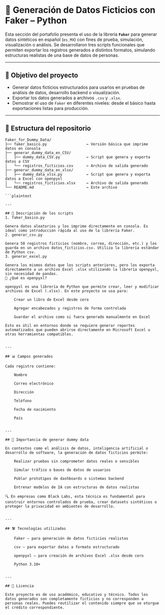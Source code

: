 # 🧪 Generación de Datos Ficticios con Faker – Python

Esta sección del portafolio presenta el uso de la librería **`Faker`** para generar datos sintéticos en español (`es_MX`) con fines de prueba, simulación, visualización o análisis. Se desarrollaron tres scripts funcionales que permiten exportar los registros generados a distintos formatos, simulando estructuras realistas de una base de datos de personas.

---

## 🎯 Objetivo del proyecto

- Generar datos ficticios estructurados para usarlos en pruebas de análisis de datos, desarrollo backend o visualización.
- Exportar los datos generados a archivos `.csv` y `.xlsx`.
- Demostrar el uso de `Faker` en diferentes niveles: desde el básico hasta exportaciones listas para producción.

---

## 📁 Estructura del repositorio

```plaintext
Faker_for_Dummy_Data/
├── faker_basico.py                  ← Versión básica que imprime datos en consola
├── generar_dummy_data_en_CSV/
│   ├── dummy_data_CSV.py            ← Script que genera y exporta datos a CSV
│   └── registros_ficticios.csv      ← Archivo de salida generado
├── generar_dummy_data_en_xlsx/
│   ├── dummy_data_xlsx.py           ← Script que genera y exporta datos a Excel con openpyxl
│   └── registros_ficticios.xlsx     ← Archivo de salida generado
└── README.md                        ← Este archivo

```plaintext

---

## 🧩 Descripción de los scripts
1. faker_basico.py

Genera datos aleatorios y los imprime directamente en consola. Es ideal como introducción rápida al uso de la librería Faker.
2. generar_csv.py

Genera 50 registros ficticios (nombre, correo, dirección, etc.) y los guarda en un archivo datos_ficticios.csv. Utiliza la librería estándar de Python csv.
3. generar_excel.py

Genera los mismos datos que los scripts anteriores, pero los exporta directamente a un archivo Excel .xlsx utilizando la librería openpyxl, sin necesidad de pandas.
📝 ¿Qué es openpyxl?

openpyxl es una librería de Python que permite crear, leer y modificar archivos de Excel (.xlsx). En este proyecto se usa para:

    Crear un libro de Excel desde cero

    Agregar encabezados y registros de forma controlada

    Guardar el archivo como si fuera generado manualmente en Excel

Esto es útil en entornos donde se requiere generar reportes automatizados que pueden abrirse directamente en Microsoft Excel u otras herramientas compatibles.


---

## 📊 Campos generados

Cada registro contiene:

    Nombre

    Correo electrónico

    Dirección

    Teléfono

    Fecha de nacimiento

    País


---

## 🧠 Importancia de generar dummy data

En contextos como el análisis de datos, inteligencia artificial o desarrollo de software, la generación de datos ficticios permite:

    Realizar pruebas sin comprometer datos reales o sensibles

    Simular tráfico o bases de datos de usuarios

    Poblar prototipos de dashboards o sistemas backend

    Entrenar modelos de IA con estructuras de datos realistas

🔍 En empresas como Black Labs, esta técnica es fundamental para construir entornos controlados de prueba, crear datasets sintéticos o proteger la privacidad en ambientes de desarrollo.


---

## 🛠️ Tecnologías utilizadas

    Faker – para generación de datos ficticios realistas

    csv – para exportar datos a formato estructurado

    openpyxl – para creación de archivos Excel .xlsx desde cero

    Python 3.10+


---

## 📄 Licencia

Este proyecto es de uso académico, educativo y técnico. Todos los datos generados son completamente ficticios y no corresponden a personas reales. Puedes reutilizar el contenido siempre que se otorgue el crédito correspondiente.
